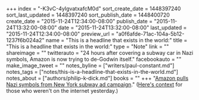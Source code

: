 +++
index = "-K3vC-4yIgvatxafcM0d"
sort_create_date = 1448397240
sort_last_updated = 1448397240
sort_publish_date = 1448400720
create_date = "2015-11-24T12:34:00-08:00"
publish_date = "2015-11-24T13:32:00-08:00"
date = "2015-11-24T13:32:00-08:00"
last_updated = "2015-11-24T12:34:00-08:00"
preview_url = "a0f6afde-71ac-104a-5b12-1237f6b024a2"
name = "This is a headline that exists in the world:"
title = "This is a headline that exists in the world:"
type = "Note"
link = ""
shareimage = ""
twitterauto = "24 hours after covering a subway car in Nazi symbols, Amazon is now trying to de-Godwin itself."
facebookauto = ""
make_image_tweet = ""
notes_byline = ["writers/paul-constant.md"]
notes_tags = ["notes/this-is-a-headline-that-exists-in-the-world.md"]
notes_about = ["authors/philip-k-dick.md"]
books = ""
+++
"[Amazon pulls Nazi symbols from New York subway ad campaign](http://www.theverge.com/2015/11/24/9793096/amazon-pulls-man-in-the-high-castle-nazi-subway-ads)." ([Here's context](http://seattlereviewofbooks.com/notes/2015/11/23/amazon-covers-new-york-city-subway-cars-in-nazi-insignias/) for those who weren't on the internet yesterday.)